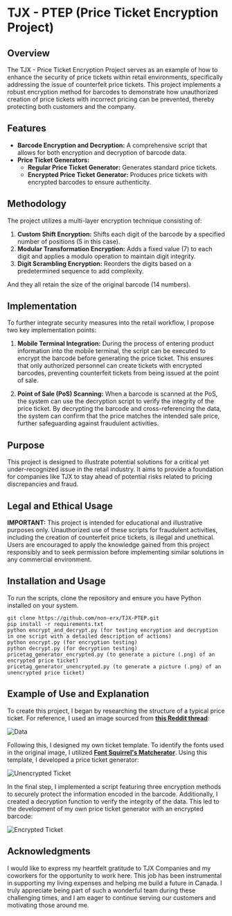 # TJX - PTEP (Price Ticket Encryption Project)

## Overview
The TJX - Price Ticket Encryption Project serves as an example of how to enhance the security of price tickets within retail environments, specifically addressing the issue of counterfeit price tickets. This project implements a robust encryption method for barcodes to demonstrate how unauthorized creation of price tickets with incorrect pricing can be prevented, thereby protecting both customers and the company.

## Features
- **Barcode Encryption and Decryption:** A comprehensive script that allows for both encryption and decryption of barcode data.
- **Price Ticket Generators:**
  - **Regular Price Ticket Generator:** Generates standard price tickets.
  - **Encrypted Price Ticket Generator:** Produces price tickets with encrypted barcodes to ensure authenticity.

## Methodology
The project utilizes a multi-layer encryption technique consisting of:
1. **Custom Shift Encryption:** Shifts each digit of the barcode by a specified number of positions (5 in this case).
2. **Modular Transformation Encryption:** Adds a fixed value (7) to each digit and applies a modulo operation to maintain digit integrity.
3. **Digit Scrambling Encryption:** Reorders the digits based on a predetermined sequence to add complexity.

And they all retain the size of the original barcode (14 numbers).

## Implementation

To further integrate security measures into the retail workflow, I propose two key implementation points:

1.  **Mobile Terminal Integration:** During the process of entering product information into the mobile terminal, the script can be executed to encrypt the barcode before generating the price ticket. This ensures that only authorized personnel can create tickets with encrypted barcodes, preventing counterfeit tickets from being issued at the point of sale.
    
2.  **Point of Sale (PoS) Scanning:** When a barcode is scanned at the PoS, the system can use the decryption script to verify the integrity of the price ticket. By decrypting the barcode and cross-referencing the data, the system can confirm that the price matches the intended sale price, further safeguarding against fraudulent activities.

## Purpose
This project is designed to illustrate potential solutions for a critical yet under-recognized issue in the retail industry. It aims to provide a foundation for companies like TJX to stay ahead of potential risks related to pricing discrepancies and fraud.

## Legal and Ethical Usage
**IMPORTANT:** This project is intended for educational and illustrative purposes only. Unauthorized use of these scripts for fraudulent activities, including the creation of counterfeit price tickets, is illegal and unethical. Users are encouraged to apply the knowledge gained from this project responsibly and to seek permission before implementing similar solutions in any commercial environment.

## Installation and Usage
To run the scripts, clone the repository and ensure you have Python installed on your system.

```
git clone https://github.com/non-erx/TJX-PTEP.git
pip install -r requirements.txt
python encrypt_and_decrypt.py (for testing encryption and decryption in one script with a detailed description of actions)
python encrypt.py (for encryption testing)
python decrypt.py (for decryption testing)
pricetag_generator_encrypted.py (to generate a picture (.png) of an encrypted price ticket)
pricetag_generator_unencrypted.py (to generate a picture (.png) of an unencrypted price ticket)
```

## Example of Use and Explanation

To create this project, I began by researching the structure of a typical price ticket. For reference, I used an image sourced from **[this Reddit thread](https://www.reddit.com/media?url=https%3A%2F%2Fpreview.redd.it%2F3fb7z5dg0la31.jpg%3Fwidth%3D1080%26crop%3Dsmart%26auto%3Dwebp%26s%3D4b2edc922c81150eececa1445b33c4ec472986c5)**:

![Data](https://github.com/user-attachments/assets/33fd46f3-01b0-44fc-bd6d-f4d2d1aa04a0)

Following this, I designed my own ticket template. To identify the fonts used in the original image, I utilized **[Font Squirrel's Matcherator](https://www.fontsquirrel.com/matcherator)**. Using this template, I developed a price ticket generator:

![Unencrypted Ticket](https://github.com/user-attachments/assets/be6fa03d-a9d8-4b4d-8d96-09ace02065ac)


In the final step, I implemented a script featuring three encryption methods to securely protect the information encoded in the barcode. Additionally, I created a decryption function to verify the integrity of the data. This led to the development of my own price ticket generator with an encrypted barcode:

![Encrypted Ticket](https://github.com/user-attachments/assets/b8de8c45-6cf6-4f5d-9c74-b297f802664f)

## Acknowledgments

I would like to express my heartfelt gratitude to TJX Companies and my coworkers for the opportunity to work here. This job has been instrumental in supporting my living expenses and helping me build a future in Canada. I truly appreciate being part of such a wonderful team during these challenging times, and I am eager to continue serving our customers and motivating those around me.
 
